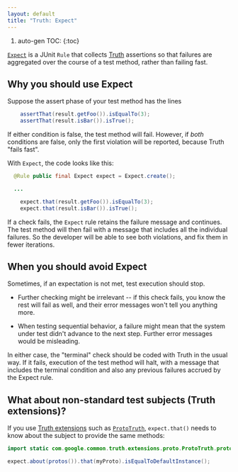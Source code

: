 ```yaml
---
layout: default
title: "Truth: Expect"
---
```


1. auto-gen TOC:
{:toc}

[`Expect`](https://truth.dev/api/latest/com/google/common/truth/Expect.html) is
a JUnit `Rule` that collects [Truth] assertions so that failures are aggregated
over the course of a test method, rather than failing fast.

## Why you should use Expect

Suppose the assert phase of your test method has the lines

```java
    assertThat(result.getFoo()).isEqualTo(3);
    assertThat(result.isBar()).isTrue();
```

If either condition is false, the test method will fail. However, if *both*
conditions are false, only the first violation will be reported, because Truth
"fails fast".

With `Expect`, the code looks like this:

```java
  @Rule public final Expect expect = Expect.create();

  ...

    expect.that(result.getFoo()).isEqualTo(3);
    expect.that(result.isBar()).isTrue();
```

If a check fails, the `Expect` rule retains the failure message and continues.
The test method will then fail with a message that includes all the individual
failures. So the developer will be able to see both violations, and fix them in
fewer iterations.

## When you should avoid Expect

Sometimes, if an expectation is not met, test execution should stop.

*   Further checking might be irrelevant -- if this check fails, you know the
    rest will fail as well, and their error messages won't tell you anything
    more.

*   When testing sequential behavior, a failure might mean that the system under
    test didn't advance to the next step. Further error messages would be
    misleading.

In either case, the "terminal" check should be coded with Truth in the usual
way. If it fails, execution of the test method will halt, with a message that
includes the terminal condition and also any previous failures accrued by the
Expect rule.

## What about non-standard test subjects (Truth extensions)?

If you use [Truth extensions] such as [`ProtoTruth`], `expect.that()` needs to
know about the subject to provide the same methods:

```java
import static com.google.common.truth.extensions.proto.ProtoTruth.protos;

expect.about(protos()).that(myProto).isEqualToDefaultInstance();
```

[Truth]: https://truth.dev
[Truth extensions]: https://truth.dev/extension
[`ProtoTruth`]: https://truth.dev/protobufs
